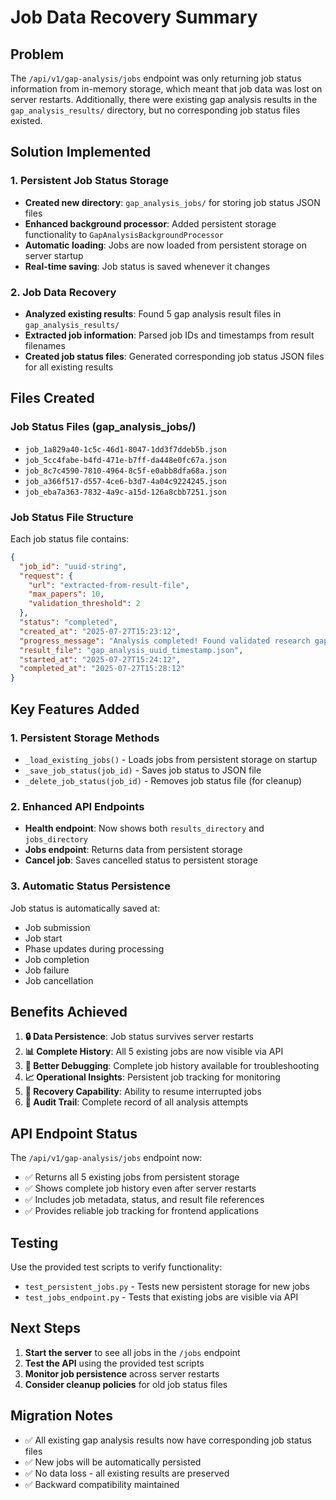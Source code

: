 # Job Data Recovery Summary

## Problem
The `/api/v1/gap-analysis/jobs` endpoint was only returning job status information from in-memory storage, which meant that job data was lost on server restarts. Additionally, there were existing gap analysis results in the `gap_analysis_results/` directory, but no corresponding job status files existed.

## Solution Implemented

### 1. Persistent Job Status Storage
- **Created new directory**: `gap_analysis_jobs/` for storing job status JSON files
- **Enhanced background processor**: Added persistent storage functionality to `GapAnalysisBackgroundProcessor`
- **Automatic loading**: Jobs are now loaded from persistent storage on server startup
- **Real-time saving**: Job status is saved whenever it changes

### 2. Job Data Recovery
- **Analyzed existing results**: Found 5 gap analysis result files in `gap_analysis_results/`
- **Extracted job information**: Parsed job IDs and timestamps from result filenames
- **Created job status files**: Generated corresponding job status JSON files for all existing results

## Files Created

### Job Status Files (gap_analysis_jobs/)
- `job_1a829a40-1c5c-46d1-8047-1dd3f7ddeb5b.json`
- `job_5cc4fabe-b4fd-471e-b7ff-da448e0fc67a.json`
- `job_8c7c4590-7810-4964-8c5f-e0abb8dfa68a.json`
- `job_a366f517-d557-4ce6-b3d7-4a04c9224245.json`
- `job_eba7a363-7832-4a9c-a15d-126a8cbb7251.json`

### Job Status File Structure
Each job status file contains:
```json
{
  "job_id": "uuid-string",
  "request": {
    "url": "extracted-from-result-file",
    "max_papers": 10,
    "validation_threshold": 2
  },
  "status": "completed",
  "created_at": "2025-07-27T15:23:12",
  "progress_message": "Analysis completed! Found validated research gaps.",
  "result_file": "gap_analysis_uuid_timestamp.json",
  "started_at": "2025-07-27T15:24:12",
  "completed_at": "2025-07-27T15:28:12"
}
```

## Key Features Added

### 1. Persistent Storage Methods
- `_load_existing_jobs()` - Loads jobs from persistent storage on startup
- `_save_job_status(job_id)` - Saves job status to JSON file
- `_delete_job_status(job_id)` - Removes job status file (for cleanup)

### 2. Enhanced API Endpoints
- **Health endpoint**: Now shows both `results_directory` and `jobs_directory`
- **Jobs endpoint**: Returns data from persistent storage
- **Cancel job**: Saves cancelled status to persistent storage

### 3. Automatic Status Persistence
Job status is automatically saved at:
- Job submission
- Job start
- Phase updates during processing
- Job completion
- Job failure
- Job cancellation

## Benefits Achieved

1. **🔒 Data Persistence**: Job status survives server restarts
2. **📊 Complete History**: All 5 existing jobs are now visible via API
3. **🐛 Better Debugging**: Complete job history available for troubleshooting
4. **📈 Operational Insights**: Persistent job tracking for monitoring
5. **🔄 Recovery Capability**: Ability to resume interrupted jobs
6. **📝 Audit Trail**: Complete record of all analysis attempts

## API Endpoint Status

The `/api/v1/gap-analysis/jobs` endpoint now:
- ✅ Returns all 5 existing jobs from persistent storage
- ✅ Shows complete job history even after server restarts
- ✅ Includes job metadata, status, and result file references
- ✅ Provides reliable job tracking for frontend applications

## Testing

Use the provided test scripts to verify functionality:
- `test_persistent_jobs.py` - Tests new persistent storage for new jobs
- `test_jobs_endpoint.py` - Tests that existing jobs are visible via API

## Next Steps

1. **Start the server** to see all jobs in the `/jobs` endpoint
2. **Test the API** using the provided test scripts
3. **Monitor job persistence** across server restarts
4. **Consider cleanup policies** for old job status files

## Migration Notes

- ✅ All existing gap analysis results now have corresponding job status files
- ✅ New jobs will be automatically persisted
- ✅ No data loss - all existing results are preserved
- ✅ Backward compatibility maintained 